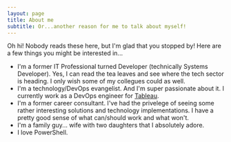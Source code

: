```yaml
---
layout: page
title: About me
subtitle: Or...another reason for me to talk about myself!
---
```


Oh hi! Nobody reads these here, but I'm glad that you stopped by! Here are a few things you might be interested in...

- I'm a former IT Professional turned Developer (technically Systems Developer). Yes, I can read the tea leaves and see where the tech sector is heading. I only wish some of my collegues could as well.
- I'm a technology/DevOps evangelist. And I'm super passionate about it. I currently work as a DevOps engineer for [Tableau](https://www.tableau.com).
- I'm a former career consultant. I've had the privelege of seeing some rather interesting solutions and technology implementations. I have a pretty good sense of what can/should work and what won't.
- I'm a family guy... wife with two daughters that I absolutely adore.
- I love PowerShell.